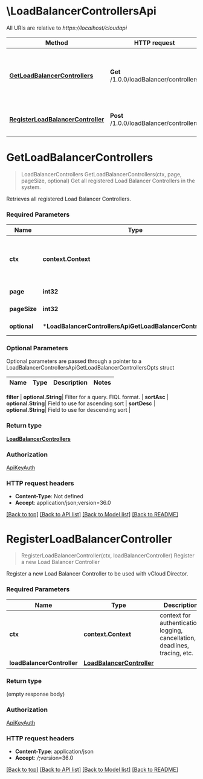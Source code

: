 # \LoadBalancerControllersApi

All URIs are relative to *https://localhost/cloudapi*

Method | HTTP request | Description
------------- | ------------- | -------------
[**GetLoadBalancerControllers**](LoadBalancerControllersApi.md#GetLoadBalancerControllers) | **Get** /1.0.0/loadBalancer/controllers | Get all registered Load Balancer Controllers in the system.
[**RegisterLoadBalancerController**](LoadBalancerControllersApi.md#RegisterLoadBalancerController) | **Post** /1.0.0/loadBalancer/controllers | Register a new Load Balancer Controller


# **GetLoadBalancerControllers**
> LoadBalancerControllers GetLoadBalancerControllers(ctx, page, pageSize, optional)
Get all registered Load Balancer Controllers in the system.

Retrieves all registered Load Balancer Controllers. 

### Required Parameters

Name | Type | Description  | Notes
------------- | ------------- | ------------- | -------------
 **ctx** | **context.Context** | context for authentication, logging, cancellation, deadlines, tracing, etc.
  **page** | **int32**| Page to fetch, zero offset. | [default to 1]
  **pageSize** | **int32**| Results per page to fetch. | [default to 25]
 **optional** | ***LoadBalancerControllersApiGetLoadBalancerControllersOpts** | optional parameters | nil if no parameters

### Optional Parameters
Optional parameters are passed through a pointer to a LoadBalancerControllersApiGetLoadBalancerControllersOpts struct

Name | Type | Description  | Notes
------------- | ------------- | ------------- | -------------


 **filter** | **optional.String**| Filter for a query.  FIQL format. | 
 **sortAsc** | **optional.String**| Field to use for ascending sort | 
 **sortDesc** | **optional.String**| Field to use for descending sort | 

### Return type

[**LoadBalancerControllers**](LoadBalancerControllers.md)

### Authorization

[ApiKeyAuth](../README.md#ApiKeyAuth)

### HTTP request headers

 - **Content-Type**: Not defined
 - **Accept**: application/json;version=36.0

[[Back to top]](#) [[Back to API list]](../README.md#documentation-for-api-endpoints) [[Back to Model list]](../README.md#documentation-for-models) [[Back to README]](../README.md)

# **RegisterLoadBalancerController**
> RegisterLoadBalancerController(ctx, loadBalancerController)
Register a new Load Balancer Controller

Register a new Load Balancer Controller to be used with vCloud Director. 

### Required Parameters

Name | Type | Description  | Notes
------------- | ------------- | ------------- | -------------
 **ctx** | **context.Context** | context for authentication, logging, cancellation, deadlines, tracing, etc.
  **loadBalancerController** | [**LoadBalancerController**](LoadBalancerController.md)|  | 

### Return type

 (empty response body)

### Authorization

[ApiKeyAuth](../README.md#ApiKeyAuth)

### HTTP request headers

 - **Content-Type**: application/json
 - **Accept**: *_/_*;version=36.0

[[Back to top]](#) [[Back to API list]](../README.md#documentation-for-api-endpoints) [[Back to Model list]](../README.md#documentation-for-models) [[Back to README]](../README.md)

